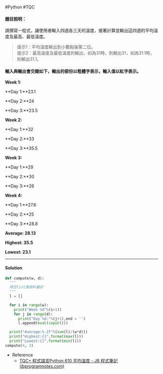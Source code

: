 #Python #TQC 
#### 題目說明：

請撰寫一程式，讓使用者輸入四週各三天的溫度，接著計算並輸出這四週的平均溫度及最高、最低溫度。

> 提示1：平均溫度輸出到小數點後第二位。  
> 提示2：最高溫度及最低溫度的輸出，如為31時，則輸出31，如為31.1時，則輸出31.1。

#### 輸入與輸出會交雜如下，輸出的部份以粗體字表示，輸入值以紅字表示。

**Week 1:**

**Day 1:**23.1

**Day 2:**24

**Day 3:**23.5

**Week 2:**

**Day 1:**32

**Day 2:**33

**Day 3:**35.5

**Week 3:**

**Day 1:**29

**Day 2:**30

**Day 3:**26

**Week 4:**

**Day 1:**27.6

**Day 2:**25

**Day 3:**28.8

**Average: 28.13**

**Highest: 35.5**

**Lowest: 23.1**

---
#### Solution
```python linenums="1"
def compute(w, d):
  """
  用空list接資料最好
  """
  l = []

  for i in range(w):
    print("Week %d"%(i+1))
    for j in range(d):
      print("Day %d:"%(j+1),end = '')
      l.append(eval(input()))

  print("Average:%.2f"%(sum(l)/(w*d)))
  print("Highest:{}".format(max(l)))
  print("Lowest:{}".format(min(l)))
compute(4, 3)
```
- Reference
	- [TQC+ 程式語言Python 610 平均溫度 - JB 程式筆記 (jbprogramnotes.com)](https://jbprogramnotes.com/2020/05/tqc-%e7%a8%8b%e5%bc%8f%e8%aa%9e%e8%a8%80python-610-%e5%b9%b3%e5%9d%87%e6%ba%ab%e5%ba%a6/)